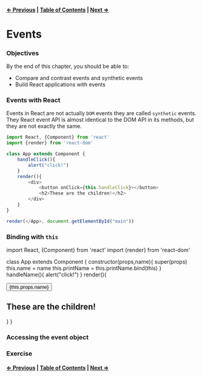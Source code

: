 #### [⇐ Previous](./04-props_state.md) | [Table of Contents](./../readme.md) | [Next ⇒](./06-refs_forms.md)

# Events

### Objectives

By the end of this chapter, you should be able to:

- Compare and contrast events and synthetic events
- Build React applications with events

### Events with React

Events in React are not actually `DOM` events they are called `synthetic` events. They React event API is almost identical to the DOM API in its methods, but they are not exactly the same.

```js
import React, {Component} from 'react'
import {render} from 'react-dom'

class App extends Component {
    handleClick(){
        alert("click!")
    }
    render(){
        <div>
            <button onClick={this.handleClick}></button>
            <h2>These are the children!</h2>
        </div>
    }
}

render(</App>, document.getElementById("main"))
```

### Binding with `this`

import React, {Component} from 'react'
import {render} from 'react-dom'

class App extends Component {
    constructor(props,name){
        super(props)
        this.name = name
        this.printName = this.printName.bind(this)
    }
    handleName(){
        alert("click!")
    }
    render(){
        <div>
            <button onClick={this.handleName}>{this.props.name}</button>
            <h2>These are the children!</h2>
        </div>
    }
}

### Accessing the event object

### Exercise

#### [⇐ Previous](./04-props_state.md) | [Table of Contents](./../readme.md) | [Next ⇒](./06-refs_forms.md)